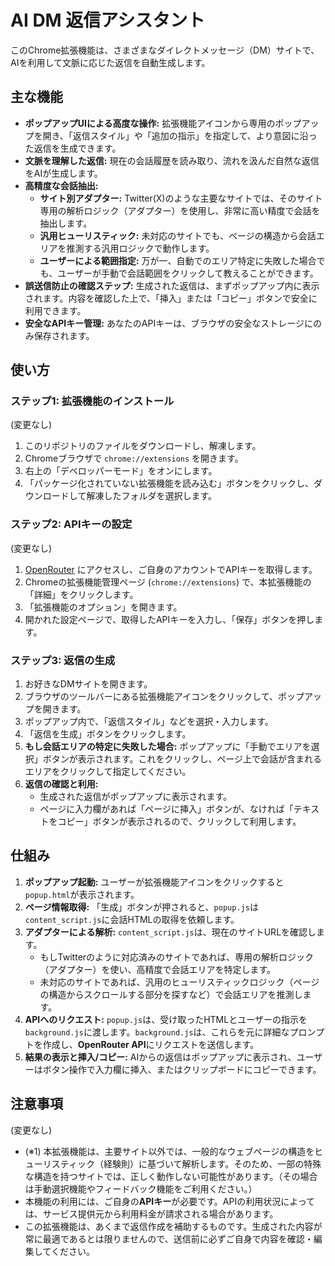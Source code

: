 # AI DM 返信アシスタント

このChrome拡張機能は、さまざまなダイレクトメッセージ（DM）サイトで、AIを利用して文脈に応じた返信を自動生成します。

## 主な機能

- **ポップアップUIによる高度な操作:** 拡張機能アイコンから専用のポップアップを開き、「返信スタイル」や「追加の指示」を指定して、より意図に沿った返信を生成できます。
- **文脈を理解した返信:** 現在の会話履歴を読み取り、流れを汲んだ自然な返信をAIが生成します。
- **高精度な会話抽出:**
    - **サイト別アダプター:** Twitter(X)のような主要なサイトでは、そのサイト専用の解析ロジック（アダプター）を使用し、非常に高い精度で会話を抽出します。
    - **汎用ヒューリスティック:** 未対応のサイトでも、ページの構造から会話エリアを推測する汎用ロジックで動作します。
    - **ユーザーによる範囲指定:** 万が一、自動でのエリア特定に失敗した場合でも、ユーザーが手動で会話範囲をクリックして教えることができます。
- **誤送信防止の確認ステップ:** 生成された返信は、まずポップアップ内に表示されます。内容を確認した上で、「挿入」または「コピー」ボタンで安全に利用できます。
- **安全なAPIキー管理:** あなたのAPIキーは、ブラウザの安全なストレージにのみ保存されます。

## 使い方

### ステップ1: 拡張機能のインストール
(変更なし)
1.  このリポジトリのファイルをダウンロードし、解凍します。
2.  Chromeブラウザで `chrome://extensions` を開きます。
3.  右上の「デベロッパーモード」をオンにします。
4.  「パッケージ化されていない拡張機能を読み込む」ボタンをクリックし、ダウンロードして解凍したフォルダを選択します。

### ステップ2: APIキーの設定
(変更なし)
1.  [OpenRouter](https://openrouter.ai/keys) にアクセスし、ご自身のアカウントでAPIキーを取得します。
2.  Chromeの拡張機能管理ページ (`chrome://extensions`) で、本拡張機能の「詳細」をクリックします。
3.  「拡張機能のオプション」を開きます。
4.  開かれた設定ページで、取得したAPIキーを入力し、「保存」ボタンを押します。

### ステップ3: 返信の生成

1.  お好きなDMサイトを開きます。
2.  ブラウザのツールバーにある拡張機能アイコンをクリックして、ポップアップを開きます。
3.  ポップアップ内で、「返信スタイル」などを選択・入力します。
4.  「返信を生成」ボタンをクリックします。
5.  **もし会話エリアの特定に失敗した場合:** ポップアップに「手動でエリアを選択」ボタンが表示されます。これをクリックし、ページ上で会話が含まれるエリアをクリックして指定してください。
6.  **返信の確認と利用:**
    *   生成された返信がポップアップに表示されます。
    *   ページに入力欄があれば「ページに挿入」ボタンが、なければ「テキストをコピー」ボタンが表示されるので、クリックして利用します。

## 仕組み

1.  **ポップアップ起動:** ユーザーが拡張機能アイコンをクリックすると`popup.html`が表示されます。
2.  **ページ情報取得:** 「生成」ボタンが押されると、`popup.js`は`content_script.js`に会話HTMLの取得を依頼します。
3.  **アダプターによる解析:** `content_script.js`は、現在のサイトURLを確認します。
    *   もしTwitterのように対応済みのサイトであれば、専用の解析ロジック（アダプター）を使い、高精度で会話エリアを特定します。
    *   未対応のサイトであれば、汎用のヒューリスティックロジック（ページの構造からスクロールする部分を探すなど）で会話エリアを推測します。
4.  **APIへのリクエスト:** `popup.js`は、受け取ったHTMLとユーザーの指示を`background.js`に渡します。`background.js`は、これらを元に詳細なプロンプトを作成し、**OpenRouter API**にリクエストを送信します。
5.  **結果の表示と挿入/コピー:** AIからの返信はポップアップに表示され、ユーザーはボタン操作で入力欄に挿入、またはクリップボードにコピーできます。

## 注意事項
(変更なし)
- (※1) 本拡張機能は、主要サイト以外では、一般的なウェブページの構造をヒューリスティック（経験則）に基づいて解析します。そのため、一部の特殊な構造を持つサイトでは、正しく動作しない可能性があります。（その場合は手動選択機能やフィードバック機能をご利用ください。）
- 本機能の利用には、ご自身の**APIキー**が必要です。APIの利用状況によっては、サービス提供元から利用料金が請求される場合があります。
- この拡張機能は、あくまで返信作成を補助するものです。生成された内容が常に最適であるとは限りませんので、送信前に必ずご自身で内容を確認・編集してください。
